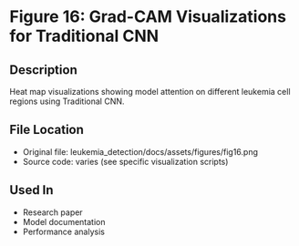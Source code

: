 # Figure 16: Grad-CAM Visualizations for Traditional CNN

## Description
Heat map visualizations showing model attention on different leukemia cell regions using Traditional CNN.

## File Location
- Original file: leukemia_detection/docs/assets/figures/fig16.png
- Source code: varies (see specific visualization scripts)

## Used In
- Research paper
- Model documentation
- Performance analysis
